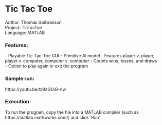 <h1>Tic Tac Toe</h1>

Author: Thomas Golbranson <br>
Project: TicTacToe<br>
Language: MATLAB<br>

<h3>Features:</h3>
- Playable Tic-Tac-Toe GUI
- Primitive AI model
- Features player v. player, player v. computer, computer v. computer
- Counts wins, losses, and draws
- Option to play again or exit the program

<h3>Sample run: </h3>
https://youtu.be/tz9zGUiG-nw 

<h3>Execution:</h3>
To run the program, copy the file into a MATLAB compiler (such as https://matlab.mathworks.com/) and click 'Run'
